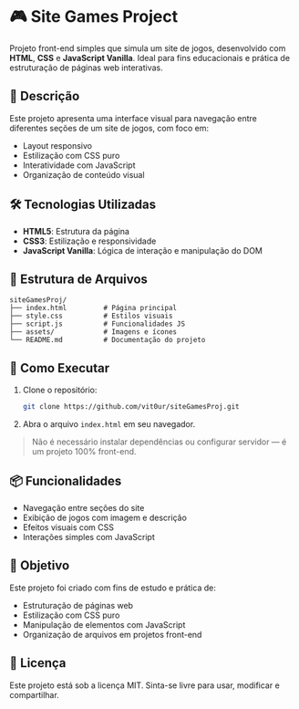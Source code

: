 # 🎮 Site Games Project

Projeto front-end simples que simula um site de jogos, desenvolvido com **HTML**, **CSS** e **JavaScript Vanilla**. Ideal para fins educacionais e prática de estruturação de páginas web interativas.

## 📌 Descrição

Este projeto apresenta uma interface visual para navegação entre diferentes seções de um site de jogos, com foco em:

- Layout responsivo
- Estilização com CSS puro
- Interatividade com JavaScript
- Organização de conteúdo visual

## 🛠️ Tecnologias Utilizadas

- **HTML5**: Estrutura da página
- **CSS3**: Estilização e responsividade
- **JavaScript Vanilla**: Lógica de interação e manipulação do DOM

## 📁 Estrutura de Arquivos

```
siteGamesProj/
├── index.html         # Página principal
├── style.css          # Estilos visuais
├── script.js          # Funcionalidades JS
├── assets/            # Imagens e ícones
└── README.md          # Documentação do projeto
```

## 🚀 Como Executar

1. Clone o repositório:
   ```bash
   git clone https://github.com/vit0ur/siteGamesProj.git
   ```

2. Abra o arquivo `index.html` em seu navegador.

> Não é necessário instalar dependências ou configurar servidor — é um projeto 100% front-end.

## 📦 Funcionalidades

- Navegação entre seções do site
- Exibição de jogos com imagem e descrição
- Efeitos visuais com CSS
- Interações simples com JavaScript

## 🎯 Objetivo

Este projeto foi criado com fins de estudo e prática de:

- Estruturação de páginas web
- Estilização com CSS puro
- Manipulação de elementos com JavaScript
- Organização de arquivos em projetos front-end

## 📄 Licença

Este projeto está sob a licença MIT. Sinta-se livre para usar, modificar e compartilhar.
